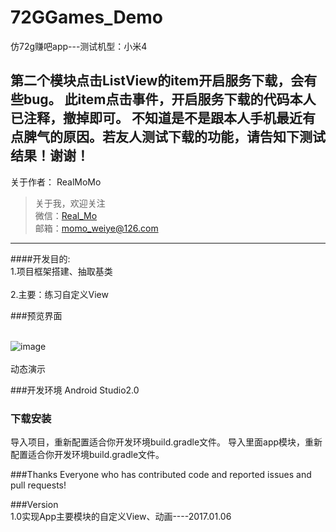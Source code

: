 # 72GGames_Demo
仿72g赚吧app---测试机型：小米4

第二个模块点击ListView的item开启服务下载，会有些bug。
此item点击事件，开启服务下载的代码本人已注释，撤掉即可。
不知道是不是跟本人手机最近有点脾气的原因。若友人测试下载的功能，请告知下测试结果！谢谢！
---
关于作者：
RealMoMo
> 关于我，欢迎关注  
   微信：[Real_Mo]()  
   邮箱：momo_weiye@126.com
-------------
####开发目的: 
<br>1.项目框架搭建、抽取基类</br>
<br>2.主要：练习自定义View</br>



###预览界面

<br> ![image](https://github.com/RealMoMo/72GGames_Demo/blob/master/gif/1.gif)</br>
 <br>动态演示</br>
 



###开发环境
Android Studio2.0


### 下载安装
导入项目，重新配置适合你开发环境build.gradle文件。
导入里面app模块，重新配置适合你开发环境build.gradle文件。 



###Thanks
Everyone who has contributed code and reported issues and pull requests!



###Version
<br>1.0实现App主要模块的自定义View、动画----2017.01.06</br>

